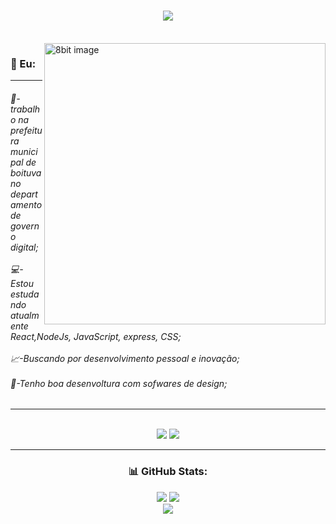 <h1 align="center">
    <img src="https://readme-typing-svg.herokuapp.com/?font=Righteous&size=35&center=true&vCenter=true&width=500&height=70&duration=4000&lines=Oi+Eu+Sou+o+João+🙃;" />
</h1><br>
<img align="right" alt="8bit image" width="450px" src="https://mir-s3-cdn-cf.behance.net/project_modules/max_3840/641c2b170466977.645e34a7760bf.gif">

<h3>🐤 Eu: </h3>

-------

###### 🏢- trabalho na prefeitura municipal de boituva no departamento de governo digital;<br><br>💻-Estou estudando atualmente React,NodeJs, JavaScript, express, CSS;<br><br>📈-Buscando por desenvolvimento pessoal e inovação;<br><br>🎨-Tenho boa desenvoltura com sofwares de design;
-------

<br>
<div align="center">
    <img src="https://skillicons.dev/icons?i=react,nodejs,html,css,javascript,git" />
    <img src="https://skillicons.dev/icons?i=photoshop,figma,illustrator,vscode,github,aws" /><br>
    
------

### 📊 GitHub Stats:
![](https://github-readme-stats.vercel.app/api?username=joaoSilva240&theme=dark&hide_border=true&include_all_commits=false&count_private=false)
![](https://github-readme-streak-stats.herokuapp.com/?user=joaoSilva240&theme=dark&hide_border=true)<br/>
![](https://github-readme-stats.vercel.app/api/top-langs/?username=joaoSilva240&theme=dark&hide_border=true&include_all_commits=false&count_private=false&layout=compact)
